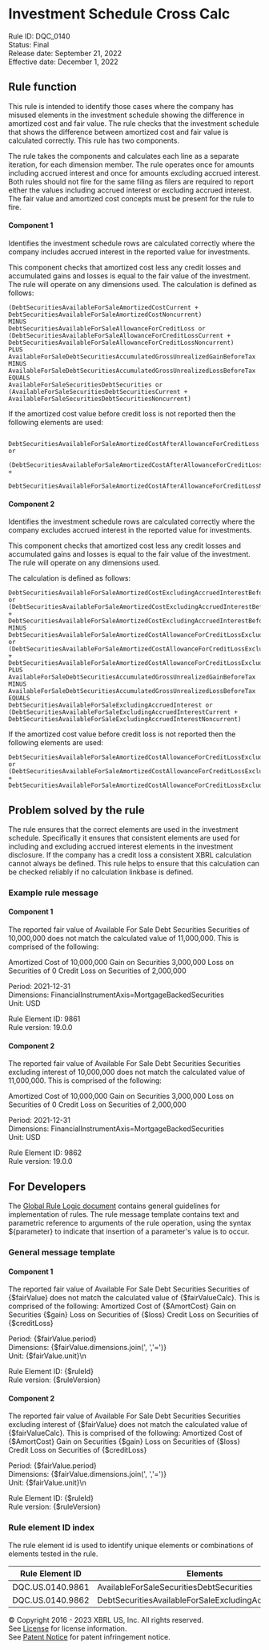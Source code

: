 # Investment Schedule Cross Calc  
Rule ID: DQC_0140  
Status: Final  
Release date: September 21, 2022  
Effective date: December 1, 2022  
  
## Rule function
This rule is intended to identify those cases where the company has misused elements in the investment schedule showing the difference in amortized cost and fair value. The rule checks that the investment schedule that shows the difference between amortized cost and fair value is calculated correctly. This rule has two components.

The rule takes the components and calculates each line as a separate iteration, for each dimension member. The rule operates once for amounts including accrued interest and once for amounts excluding accrued interest.   Both rules should not fire for the same filing as filers are required to report either the values including accrued interest or excluding accrued interest.  The fair value and amortized cost concepts must be present for the rule to fire.

#### Component 1
Identifies the investment schedule rows are calculated correctly where the company includes accrued interest in the reported value for investments.

This component checks that amortized cost less any credit losses and accumulated gains and losses is equal to the fair value of the investment. The rule will operate on any dimensions used. The calculation is defined as follows:

```AvailableForSaleDebtSecuritiesAmortizedCostBasis or  
(DebtSecuritiesAvailableForSaleAmortizedCostCurrent +  
DebtSecuritiesAvailableForSaleAmortizedCostNoncurrent)
MINUS 
DebtSecuritiesAvailableForSaleAllowanceForCreditLoss or  
(DebtSecuritiesAvailableForSaleAllowanceForCreditLossCurrent +  
DebtSecuritiesAvailableForSaleAllowanceForCreditLossNoncurrent)
PLUS
AvailableForSaleDebtSecuritiesAccumulatedGrossUnrealizedGainBeforeTax
MINUS
AvailableForSaleDebtSecuritiesAccumulatedGrossUnrealizedLossBeforeTax
EQUALS
AvailableForSaleSecuritiesDebtSecurities or  
(AvailableForSaleSecuritiesDebtSecuritiesCurrent +  
AvailableForSaleSecuritiesDebtSecuritiesNoncurrent)
```

If the amortized cost value before credit loss is not reported then the following elements are used:
```
 DebtSecuritiesAvailableForSaleAmortizedCostAfterAllowanceForCreditLoss or  
 (DebtSecuritiesAvailableForSaleAmortizedCostAfterAllowanceForCreditLossCurrent +  
 DebtSecuritiesAvailableForSaleAmortizedCostAfterAllowanceForCreditLossNoncurrent)
```

#### Component 2
Identifies the investment schedule rows are calculated correctly where the company excludes accrued interest in the reported value for investments.

This component checks that amortized cost less any credit losses and accumulated gains and losses is equal to the fair value of the investment. The rule will operate on any dimensions used.

The calculation is defined as follows:

```
DebtSecuritiesAvailableForSaleAmortizedCostExcludingAccruedInterestBeforeAllowanceForCreditLoss or  
(DebtSecuritiesAvailableForSaleAmortizedCostExcludingAccruedInterestBeforeAllowanceForCreditLossCurrent +  
DebtSecuritiesAvailableForSaleAmortizedCostExcludingAccruedInterestBeforeAllowanceForCreditLossNoncurrent)
MINUS 
DebtSecuritiesAvailableForSaleAmortizedCostAllowanceForCreditLossExcludingAccruedInterest or  
(DebtSecuritiesAvailableForSaleAmortizedCostAllowanceForCreditLossExcludingAccruedInterestCurrent +  
DebtSecuritiesAvailableForSaleAmortizedCostAllowanceForCreditLossExcludingAccruedInterestNoncurrent)
PLUS
AvailableForSaleDebtSecuritiesAccumulatedGrossUnrealizedGainBeforeTax
MINUS
AvailableForSaleDebtSecuritiesAccumulatedGrossUnrealizedLossBeforeTax
EQUALS
DebtSecuritiesAvailableForSaleExcludingAccruedInterest or  
(DebtSecuritiesAvailableForSaleExcludingAccruedInterestCurrent +  
DebtSecuritiesAvailableForSaleExcludingAccruedInterestNoncurrent)
```

If the amortized cost value before credit loss is not reported then the following elements are used:

```
DebtSecuritiesAvailableForSaleAmortizedCostAllowanceForCreditLossExcludingAccruedInterest or  
(DebtSecuritiesAvailableForSaleAmortizedCostAllowanceForCreditLossExcludingAccruedInterestCurrent +  
DebtSecuritiesAvailableForSaleAmortizedCostAllowanceForCreditLossExcludingAccruedInterestNoncurrent)
```

## Problem solved by the rule  
The rule ensures that the correct elements are used in the investment schedule. Specifically it ensures that consistent elements are used for including and excluding accrued interest elements in the investment disclosure. If the company has a credit loss a consistent XBRL calculation cannot always be defined.  This rule helps to ensure that this calculation can be checked reliably if no calculation linkbase is defined.

### Example rule message
#### Component 1
The reported fair value of Available For Sale Debt Securities Securities of 10,000,000 does not match the calculated value of 11,000,000. This is comprised of the following:

Amortized Cost of 10,000,000
Gain on Securities 3,000,000
Loss on Securities of 0
Credit Loss on Securities of 2,000,000
  
Period: 2021-12-31  
Dimensions: FinancialInstrumentAxis=MortgageBackedSecurities  
Unit: USD
  
Rule Element ID: 9861  
Rule version: 19.0.0

#### Component 2
The reported fair value of Available For Sale Debt Securities Securities excluding interest of 10,000,000 does not match the calculated value of 11,000,000. This is comprised of the following:

Amortized Cost of 10,000,000
Gain on Securities 3,000,000
Loss on Securities of 0
Credit Loss on Securities of 2,000,000
  
Period: 2021-12-31  
Dimensions: FinancialInstrumentAxis=MortgageBackedSecurities  
Unit: USD
  
Rule Element ID: 9862  
Rule version: 19.0.0  

## For Developers  
The [Global Rule Logic document](https://github.com/DataQualityCommittee/dqc_us_rules/blob/master/docs/GlobalRuleLogic.md) contains general guidelines for implementation of rules. The rule message template contains text and parametric reference to arguments of the rule operation, using the syntax ${parameter} to indicate that insertion of a parameter's value is to occur.  
  
### General message template 
#### Component 1
The reported fair value of Available For Sale Debt Securities Securities of {$fairValue} does not match the calculated value of {$fairValueCalc}. This is comprised of the following:
Amortized Cost of {$AmortCost}
Gain on Securities {$gain}
Loss on Securities of {$loss}
Credit Loss on Securities of {$creditLoss}
  
Period: {$fairValue.period}  
Dimensions: {$fairValue.dimensions.join(', ','=')}  
Unit: {$fairValue.unit}\n
  
Rule Element ID: {$ruleId}  
Rule version: {$ruleVersion}

#### Component 2
The reported fair value of Available For Sale Debt Securities Securities excluding interest of {$fairValue} does not match the calculated value of {$fairValueCalc}. This is comprised of the following:
Amortized Cost of {$AmortCost}
Gain on Securities {$gain}
Loss on Securities of {$loss}
Credit Loss on Securities of {$creditLoss}
  
Period: {$fairValue.period}  
Dimensions: {$fairValue.dimensions.join(', ','=')}  
Unit: {$fairValue.unit}\n
  
Rule Element ID: {$ruleId}  
Rule version: {$ruleVersion}

### Rule element ID index  
The rule element id is used to identify unique elements or combinations of elements tested in the rule.

|Rule Element ID|Elements|
|--- |--- |
|DQC.US.0140.9861|AvailableForSaleSecuritiesDebtSecurities|
|DQC.US.0140.9862|DebtSecuritiesAvailableForSaleExcludingAccruedInterest|

© Copyright 2016 - 2023 XBRL US, Inc. All rights reserved.   
See [License](https://xbrl.us/dqc-license) for license information.  
See [Patent Notice](https://xbrl.us/dqc-patent) for patent infringement notice.  
